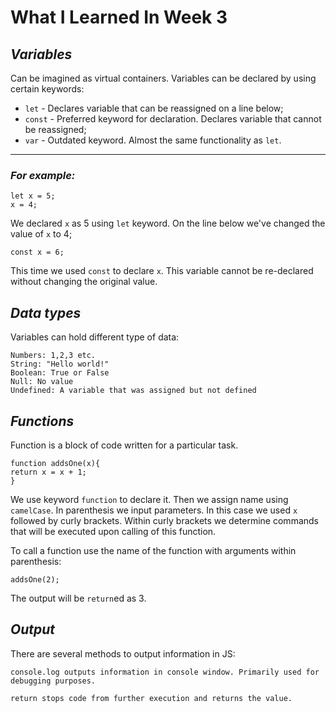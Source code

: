 # What I Learned In Week 3

## *Variables*
Can be imagined as virtual containers.
Variables can be declared by using certain keywords:
  * `let` - Declares variable that can be reassigned on a line below;
  * `const` - Preferred keyword for declaration. Declares variable that cannot be reassigned;
  * `var` -  Outdated keyword. Almost the same functionality as `let`.
---
### *For example:*

    let x = 5;
    x = 4;
We declared `x` as 5 using `let` keyword. On the line below we've changed the value of `x` to 4; 

    const x = 6;
This time we used `const` to declare `x`. This variable cannot be re-declared without changing the original value.

## *Data types*
Variables can hold different type of data:

    Numbers: 1,2,3 etc.
    String: "Hello world!"
    Boolean: True or False
    Null: No value
    Undefined: A variable that was assigned but not defined


## *Functions*
Function is a block of code written for a particular task.

    function addsOne(x){
    return x = x + 1;
    }
We use keyword `function` to declare it. Then we assign name using `camelCase`. In parenthesis we input parameters. In this case we used `x` followed by curly brackets. Within curly brackets we determine commands that will be executed upon calling of this function. 

To call a function use the name of the function with arguments within parenthesis:

    addsOne(2);

The output will be `return`ed as 3. 

## *Output*
There are several methods to output information in JS:

    console.log outputs information in console window. Primarily used for debugging purposes. 

    return stops code from further execution and returns the value.
